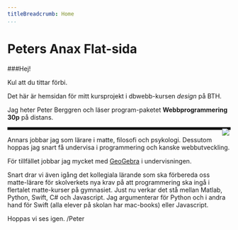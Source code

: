 ```yaml
---
titleBreadcrumb: Home
...
```

Peters Anax Flat-sida
===============================

###Hej!

Kul att du tittar förbi.

Det här är hemsidan för mitt kursprojekt i dbwebb-kursen _design_ på BTH.

Jag heter Peter Berggren och läser program-paketet __Webbprogrammering 30p__ på distans.

<div style="border: 3px solid black; overflow: auto markdown=1">
<img src="img/pb-150.jpg" style="float: right">
</div>

Annars jobbar jag som lärare i matte, filosofi och psykologi. Dessutom hoppas jag snart få undervisa i programmering och kanske webbutveckling.

För tillfället jobbar jag mycket med
[GeoGebra](https://www.geogebra.org)
i undervisningen.

Snart drar vi även igång det kollegiala lärande som ska förbereda oss matte-lärare för skolverkets nya krav på att programmering ska ingå i flertalet matte-kurser på gymnasiet. Just nu verkar det stå mellan Matlab, Python, Swift, C# och Javascript. Jag argumenterar för Python och i andra hand för Swift (alla elever på skolan har mac-books) eller Javascript.

Hoppas vi ses igen.
/Peter
